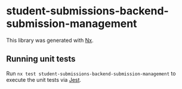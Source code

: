 # student-submissions-backend-submission-management

This library was generated with [Nx](https://nx.dev).

## Running unit tests

Run `nx test student-submissions-backend-submission-management` to execute the unit tests via [Jest](https://jestjs.io).
